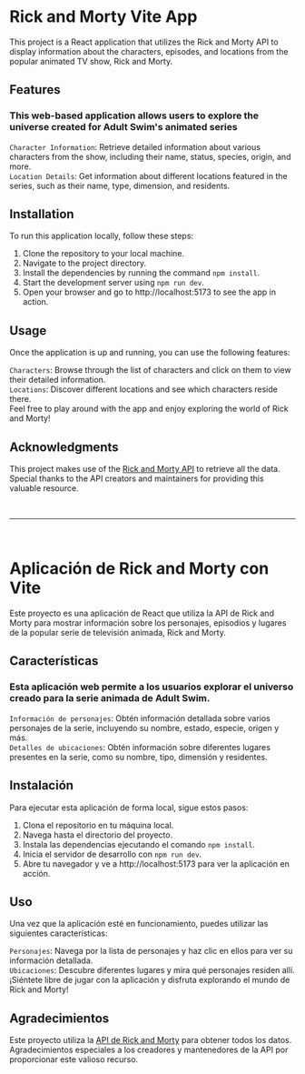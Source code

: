 # Rick and Morty Vite App
This project is a React application that utilizes the Rick and Morty API to display information about the characters, episodes, and locations from the popular animated TV show, Rick and Morty.

## Features
 ### This web-based application allows users to explore the universe created for Adult Swim's animated series
 `Character Information`: Retrieve detailed information about various characters from the show, including their name, status, species, origin, and more.<br>
 `Location Details`: Get information about different locations featured in the series, such as their name, type, dimension, and residents.

## Installation
To run this application locally, follow these steps:
 1. Clone the repository to your local machine.
 2. Navigate to the project directory.
 3. Install the dependencies by running the command `npm install`.
 4. Start the development server using `npm run dev`.
 5. Open your browser and go to http://localhost:5173 to see the app in action.

## Usage
Once the application is up and running, you can use the following features:

`Characters`: Browse through the list of characters and click on them to view their detailed information.<br>
`Locations`: Discover different locations and see which characters reside there.<br>
Feel free to play around with the app and enjoy exploring the world of Rick and Morty!

## Acknowledgments
This project makes use of the [Rick and Morty API](https://rickandmortyapi.com) to retrieve all the data. Special thanks to the API creators and maintainers for providing this valuable resource.

<br>

---

<br>

# Aplicación de Rick and Morty con Vite
Este proyecto es una aplicación de React que utiliza la API de Rick and Morty para mostrar información sobre los personajes, episodios y lugares de la popular serie de televisión animada, Rick and Morty.

## Características
 ### Esta aplicación web permite a los usuarios explorar el universo creado para la serie animada de Adult Swim.
 `Información de personajes`: Obtén información detallada sobre varios personajes de la serie, incluyendo su nombre, estado, especie, origen y más.<br>
 `Detalles de ubicaciones`: Obtén información sobre diferentes lugares presentes en la serie, como su nombre, tipo, dimensión y residentes.
 

## Instalación
Para ejecutar esta aplicación de forma local, sigue estos pasos:
 1. Clona el repositorio en tu máquina local.
 2. Navega hasta el directorio del proyecto.
 3. Instala las dependencias ejecutando el comando `npm install`.
 4. Inicia el servidor de desarrollo con `npm run dev`.
 5. Abre tu navegador y ve a http://localhost:5173 para ver la aplicación en acción.

## Uso
Una vez que la aplicación esté en funcionamiento, puedes utilizar las siguientes características:

`Personajes`: Navega por la lista de personajes y haz clic en ellos para ver su información detallada.<br>
`Ubicaciones`: Descubre diferentes lugares y mira qué personajes residen allí.<br>
¡Siéntete libre de jugar con la aplicación y disfruta explorando el mundo de Rick and Morty!

## Agradecimientos
Este proyecto utiliza la [API de Rick and Morty](https://rickandmortyapi.com) para obtener todos los datos. Agradecimientos especiales a los creadores y mantenedores de la API por proporcionar este valioso recurso.

